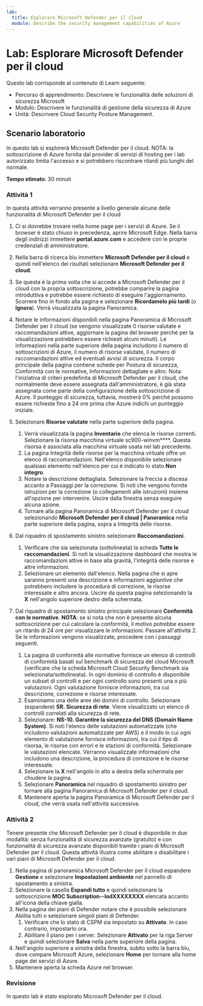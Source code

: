 ```yaml
---
lab:
  title: Esplorare Microsoft Defender per il cloud
  module: Describe the security management capabilities of Azure
---
```


# Lab: Esplorare Microsoft Defender per il cloud

Questo lab corrisponde al contenuto di Learn seguente:

- Percorso di apprendimento: Descrivere le funzionalità delle soluzioni di sicurezza Microsoft
- Modulo: Descrivere le funzionalità di gestione della sicurezza di Azure
- Unità: Descrivere Cloud Security Posture Management.

## Scenario laboratorio

In questo lab si esplorerà Microsoft Defender per il cloud.  NOTA: la sottoscrizione di Azure fornita dal provider di servizi di hosting per i lab autorizzato limita l'accesso e si potrebbero riscontrare ritardi più lunghi del normale.

**Tempo stimato**: 30 minuti

### Attività 1

In questa attività verranno presente a livello generale alcune delle funzionalità di Microsoft Defender per il cloud

1. Ci si dovrebbe trovare nella home page per i servizi di Azure.  Se il browser è stato chiuso in precedenza, aprire Microsoft Edge. Nella barra degli indirizzi immettere **portal.azure.com** e accedere con le proprie credenziali di amministratore.

1. Nella barra di ricerca blu immettere **Microsoft Defender per il cloud** e quindi nell'elenco dei risultati selezionare **Microsoft Defender per il cloud**.

1. Se questa è la prima volta che si accede a Microsoft Defender per il cloud con la propria sottoscrizione, potrebbe comparire la pagina introduttiva e potrebbe essere richiesto di eseguire l'aggiornamento.  Scorrere fino in fondo alla pagina e selezionare **Ricordamelo più tardi** (o **Ignora**).  Verrà visualizzata la pagina Panoramica.

1. Notare le informazioni disponibili nella pagina Panoramica di Microsoft Defender per il cloud (se vengono visualizzate 0 risorse valutate e raccomandazioni attive, aggiornare la pagina del browser perché per la visualizzazione potrebbero essere richiesti alcuni minuti).  Le informazioni nella parte superiore della pagina includono il numero di sottoscrizioni di Azure, il numero di risorse valutate, il numero di raccomandazioni attive ed eventuali avvisi di sicurezza.  Il corpo principale della pagina contiene schede per Postura di sicurezza, Conformità con le normative, Informazioni dettagliate e altro.  Nota: l'iniziativa di criteri predefinita di Microsoft Defender per il cloud, che normalmente deve essere assegnata dall'amministratore, è già stata assegnata come parte della configurazione della sottoscrizione di Azure. Il punteggio di sicurezza, tuttavia, mostrerà 0% perché possono essere richieste fino a 24 ore prima che Azure indichi un punteggio iniziale.

1. Selezionare **Risorse valutate** nella parte superiore della pagina. 
    1. Verrà visualizzata la pagina **Inventario** che elenca le risorse correnti. Selezionare la risorsa macchina virtuale sc900-winvm****. Questa risorsa è associata alla macchina virtuale usata nel lab precedente.
    1. La pagina Integrità delle risorse per la macchina virtuale offre un elenco di raccomandazioni.  Nell'elenco disponibile selezionare qualsiasi elemento nell'elenco per cui è indicato lo stato **Non integro**.
    1. Notare la descrizione dettagliata.  Selezionare la freccia a discesa accanto a Passaggi per la correzione. Si noti che vengono fornite istruzioni per la correzione (o collegamenti alle istruzioni) insieme all'opzione per intervenire.  Uscire dalla finestra senza eseguire alcuna azione.
    1. Tornare alla pagina Panoramica di Microsoft Defender per il cloud selezionando **Microsoft Defender per il cloud | Panoramica** nella parte superiore della pagina, sopra a Integrità delle risorse.

1. Dal riquadro di spostamento sinistro selezionare **Raccomandazioni**.  
    1. Verificare che sia selezionata (sottolineata) la scheda **Tutte le raccomandazioni**.  Si noti la visualizzazione dashboard che mostra le raccomandazioni attive in base alla gravità, l'integrità delle risorse e altre informazioni.
    1. Selezionare un elemento dall'elenco.  Nella pagina che si apre saranno presenti una descrizione e informazioni aggiuntive che potrebbero includere la procedura di correzione, le risorse interessate e altro ancora. Uscire da questa pagina selezionando la **X** nell'angolo superiore destro della schermata.

1. Dal riquadro di spostamento sinistro principale selezionare **Conformità con le normative**.  **NOTA**: se si nota che non è presente alcuna sottoscrizione per cui calcolare la conformità, il motivo potrebbe essere un ritardo di 24 ore per visualizzare le informazioni. Passare all'attività 2.  Se le informazioni vengono visualizzate, procedere con i passaggi seguenti.
    1. La pagina di conformità alle normative fornisce un elenco di controlli di conformità basati sul benchmark di sicurezza del cloud Microsoft (verificare che la scheda Microsoft Cloud Security Benchmark sia selezionata/sottolineata). In ogni dominio di controllo è disponibile un subset di controlli e per ogni controllo sono presenti una o più valutazioni. Ogni valutazione fornisce informazioni, tra cui descrizione, correzione e risorse interessate.
    1. Esaminiamo una delle aree dei domini di controllo. Selezionare (espandere) **SR. Sicurezza di rete**. Viene visualizzato un elenco di controlli correlati alla sicurezza di rete.
    1. Selezionare: **NS-10. Garantire la sicurezza del DNS (Domain Name System)**. Si noti l'elenco delle valutazioni automatizzate (che includono valutazioni automatizzate per AWS) e il modo in cui ogni elemento di valutazione fornisce informazioni, tra cui il tipo di risorsa, le risorse con errori e le stazioni di conformità. Selezionare le valutazioni elencate.  Verranno visualizzate informazioni che includono una descrizione, la procedura di correzione e le risorse interessate.
    1. Selezionare la **X** nell'angolo in alto a destra della schermata per chiudere la pagina.
    1. Selezionare **Panoramica** nel riquadro di spostamento sinistro per tornare alla pagina Panoramica di Microsoft Defender per il cloud.
    1. Mantenere aperta la pagina Panoramica di Microsoft Defender per il cloud, che verrà usata nell'attività successiva.

### Attività 2

Tenere presente che Microsoft Defender per il cloud è disponibile in due modalità: senza funzionalità di sicurezza avanzate (gratuito) e con funzionalità di sicurezza avanzate disponibili tramite i piani di Microsoft Defender per il cloud. Questa attività illustra come abilitare o disabilitare i vari piani di Microsoft Defender per il cloud.

1. Nella pagina di panoramica Microsoft Defender per il cloud espandere **Gestione** e selezionare **Impostazioni ambiente** nel pannello di spostamento a sinistra.
1. Selezionare la casella **Espandi tutto** e quindi selezionare la sottoscrizione **MOC Subscription--lodXXXXXXXX** elencata accanto all'icona della chiave gialla.
1. Nella pagina dei piani di Defender notare che è possibile selezionare Abilita tutti o selezionare singoli piani di Defender. 
    1. Verificare che lo stato di CSPM sia impostato su **Attivato**. In caso contrario, impostarlo ora.  
    1. Abilitare il piano per i server.  Selezionare **Attivato** per la riga Server e quindi selezionare **Salva** nella parte superiore della pagina.
1. Nell'angolo superiore a sinistra della finestra, subito sotto la barra blu, dove compare Microsoft Azure, selezionare **Home** per tornare alla home page dei servizi di Azure.
1. Mantenere aperta la scheda Azure nel browser.

### Revisione

In questo lab è stato esplorato Microsoft Defender per il cloud.
